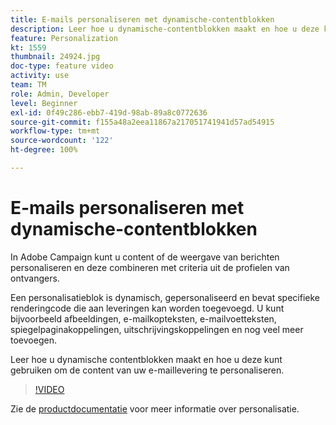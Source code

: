 ```yaml
---
title: E-mails personaliseren met dynamische-contentblokken
description: Leer hoe u dynamische-contentblokken maakt en hoe u deze kunt gebruiken om de content van uw e-maillevering te personaliseren.
feature: Personalization
kt: 1559
thumbnail: 24924.jpg
doc-type: feature video
activity: use
team: TM
role: Admin, Developer
level: Beginner
exl-id: 0f49c286-ebb7-419d-98ab-89a8c0772636
source-git-commit: f155a48a2eea11867a217051741941d57ad54915
workflow-type: tm+mt
source-wordcount: '122'
ht-degree: 100%

---
```



# E-mails personaliseren met dynamische-contentblokken

In Adobe Campaign kunt u content of de weergave van berichten personaliseren en deze combineren met criteria uit de profielen van ontvangers.

Een personalisatieblok is dynamisch, gepersonaliseerd en bevat specifieke renderingcode die aan leveringen kan worden toegevoegd. U kunt bijvoorbeeld afbeeldingen, e-mailkopteksten, e-mailvoetteksten, spiegelpaginakoppelingen, uitschrijvingskoppelingen en nog veel meer toevoegen.

Leer hoe u dynamische contentblokken maakt en hoe u deze kunt gebruiken om de content van uw e-maillevering te personaliseren.

>[!VIDEO](https://video.tv.adobe.com/v/24924?quality=12&learn=on)

Zie de [productdocumentatie](https://experienceleague.adobe.com/docs/campaign-classic/using/sending-messages/personalizing-deliveries/about-personalization.html?lang=nl) voor meer informatie over personalisatie.
